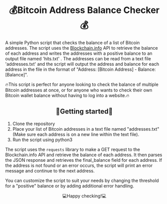<h1 style="text-align: center;">💰Bitcoin Address Balance Checker💰</h1>
<p>A simple Python script that checks the balance of a list of Bitcoin addresses. The script uses the <a href="https://blockchain.info/">Blockchain.info</a> API to retrieve the balance of each address and writes the addresses with a positive balance to an output file named 'hits.txt' . The addresses can be read from a text file 'addresses.txt' and the script will output the address and balance for each address in the file in the format of "Address: [Bitcoin Address] - Balance: [Balance]".</p>
<p>🔥This script is perfect for anyone looking to check the balance of multiple Bitcoin addresses at once, or for anyone who wants to check their own Bitcoin wallet balance without having to log into a website.🔥</p>
<h2 style="text-align: center;">🚀Getting started🚀</h2>
<ol>
<li>Clone the repository</li>
<li>Place your list of Bitcoin addresses in a text file named "addresses.txt" (Make sure each address is on a new line within the text file).</li>
<li>Run the script using python3</li>
</ol>
<p>The script uses the <code>requests</code> library to make a GET request to the Blockchain.info API and retrieve the balance of each address. It then parses the JSON response and retrieves the final_balance field for each address. If the address is not found or an error occurs, the script will print an error message and continue to the next address.</p>
<p>You can customize the script to suit your needs by changing the threshold for a "positive" balance or by adding additional error handling. </p>
<p style="text-align: center;">💻Happy checking!💻</p>

